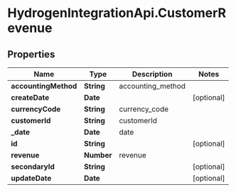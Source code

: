 # HydrogenIntegrationApi.CustomerRevenue

## Properties
Name | Type | Description | Notes
------------ | ------------- | ------------- | -------------
**accountingMethod** | **String** | accounting_method | 
**createDate** | **Date** |  | [optional] 
**currencyCode** | **String** | currency_code | 
**customerId** | **String** | customerId | 
**_date** | **Date** | date | 
**id** | **String** |  | [optional] 
**revenue** | **Number** | revenue | 
**secondaryId** | **String** |  | [optional] 
**updateDate** | **Date** |  | [optional] 


